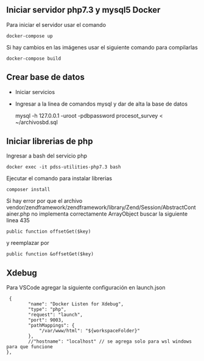 Iniciar servidor php7.3 y mysql5 Docker
----------

Para iniciar el servidor usar el comando

    docker-compose up

Si hay cambios en las imágenes usar el siguiente comando para compilarlas

    docker-compose build


## Crear base de datos

- Iniciar servicios
- Ingresar a la linea de comandos mysql y dar de alta la base de datos

    mysql -h 127.0.0.1 -uroot -pdbpassword procesot_survey < ~/archivosbd.sql

## Iniciar librerias de php

Ingresar a bash del servicio php 

    docker exec -it pdss-utilities-php7.3 bash
    
Ejecutar el comando para instalar librerias

    composer install

Si hay error por que el archivo vendor/zendframework/zendframework/library/Zend/Session/AbstractContainer.php no implementa correctamente ArrayObject buscar la siguiente linea 435

    public function offsetGet($key)

y reemplazar por

    public function &offsetGet($key)


## Xdebug

Para VSCode agregar la siguiente configuración en launch.json

     {
            "name": "Docker Listen for Xdebug",
            "type": "php",
            "request": "launch",
            "port": 9003,
            "pathMappings": {
                "/var/www/html": "${workspaceFolder}"
            },
            //"hostname": "localhost" // se agrega solo para wsl windows para que funcione
    },